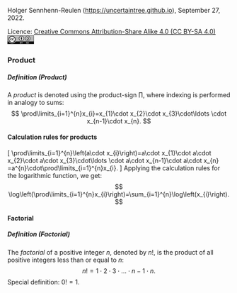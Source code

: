 Holger Sennhenn-Reulen (https://uncertaintree.github.io), September 27, 2022. 

Licence: [Creative Commons Attribution-Share Alike 4.0 (CC BY-SA 4.0)   <img src="https://github.com/uncertaintree/uncertaintree.github.io/blob/master/oer/cc_by_sa.png" width="60" height="20">](https://creativecommons.org/licenses/by-sa/4.0/)

### Product
##### Definition (Product)
A *product* is denoted using the product-sign $\prod$, where indexing is performed in analogy to sums:
$$
\prod\limits_{i=1}^{n}x_{i}=x_{1}\cdot x_{2}\cdot x_{3}\cdot\ldots \cdot x_{n-1}\cdot x_{n}.
$$

#### Calculation rules for products
\[
\prod\limits_{i=1}^{n}\left(a\cdot x_{i}\right)=a\cdot x_{1}\cdot a\cdot x_{2}\cdot a\cdot x_{3}\cdot\ldots \cdot a\cdot x_{n-1}\cdot a\cdot x_{n}
=a^{n}\cdot\prod\limits_{i=1}^{n}x_{i}.
\]
Applying the calculation rules for the logarithmic function, we get:
$$
\log\left(\prod\limits_{i=1}^{n}x_{i}\right)=\sum_{i=1}^{n}\log\left(x_{i}\right).
$$

#### Factorial
##### Definition (Factorial)
The *factorial* of a positive integer $n$, denoted by $n!$, is the product of all positive integers less than or equal to $n$:
$$
n!=1\cdot 2\cdot 3 \cdot\ldots\cdot n-1\cdot n.
$$
Special definition: $0!=1$.